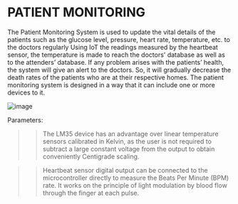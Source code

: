 # PATIENT MONITORING
The Patient Monitoring System is used to update the vital details of the patients such as the glucose level, pressure, heart rate, temperature, etc. to the doctors regularly Using IoT the readings measured by the heartbeat sensor, the temperature is made to reach the doctors' database as well as to the attenders’ database. If any problem arises with the patients’ health, the system will give an alert to the doctors. So, it will gradually decrease the death rates of the patients who are at their respective homes. 
The patient monitoring system is designed in a way that it can include one or more devices to it.


![image](https://user-images.githubusercontent.com/47053463/118762488-e8c72280-b893-11eb-9f6f-b902546ca0b0.png)




Parameters:

>> The LM35 device has an advantage over linear temperature sensors calibrated in Kelvin, as the user is not required to subtract a large constant voltage from the output to obtain conveniently Centigrade scaling.



>> Heartbeat sensor digital output can be connected to the microcontroller directly to measure the Beats Per Minute (BPM) rate. It works on the principle of light modulation by blood flow through the finger at each pulse.


